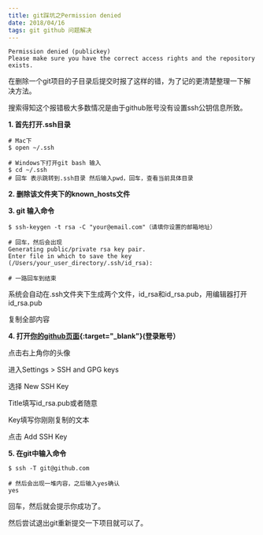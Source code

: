 ```yaml
---
title: git踩坑之Permission denied
date: 2018/04/16
tags: git github 问题解决
---
```


<!--more-->

```
Permission denied (publickey)
Please make sure you have the correct access rights and the repository exists.
```

在删除一个git项目的子目录后提交时报了这样的错，为了记的更清楚整理一下解决方法。

搜索得知这个报错极大多数情况是由于github账号没有设置ssh公钥信息所致。

**1. 首先打开.ssh目录**

```
# Mac下
$ open ~/.ssh

# Windows下打开git bash 输入
$ cd ~/.ssh
# 回车 表示跳转到.ssh目录 然后输入pwd，回车，查看当前具体目录
```

**2. 删除该文件夹下的known_hosts文件**

**3. git 输入命令**
```
$ ssh-keygen -t rsa -C "your@email.com"（请填你设置的邮箱地址）

# 回车，然后会出现
Generating public/private rsa key pair.
Enter file in which to save the key (/Users/your_user_directory/.ssh/id_rsa):

# 一路回车到结束
```

系统会自动在.ssh文件夹下生成两个文件，id_rsa和id_rsa.pub，用编辑器打开id_rsa.pub

复制全部内容

**4. 打开[你的github页面](https://github.com/){:target="_blank"}(登录账号）**

点击右上角你的头像

进入Settings > SSH and GPG keys

选择 New SSH Key

Title填写id_rsa.pub或者随意

Key填写你刚刚复制的文本

点击 Add SSH Key

**5. 在git中输入命令**
```
$ ssh -T git@github.com

# 然后会出现一堆内容，之后输入yes确认
yes
```
回车，然后就会提示你成功了。

然后尝试退出git重新提交一下项目就可以了。

